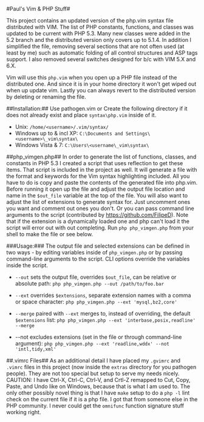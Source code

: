 #Paul's Vim & PHP Stuff#

This project contains an updated version of the php.vim syntax file distributed with VIM.
The list of PHP constants, functions, and classes was updated to be current with PHP 5.3.
Many new classes were added in the 5.2 branch and the distributed version only covers up
to 5.1.4. In addition I simplified the file, removing several sections that are not often
used (at least by me) such as automatic folding of all control structures and ASP tags
support. I also removed several switches designed for b/c with VIM 5.X and 6.X.

Vim will use this `php.vim` when you open up a PHP file instead of the distributed one. And
since it is in your home directory it won't get wiped out when up update vim. Lastly you
can always revert to the distributed version by deleting or renaming the file.

##Installation:##
Use pathogen.vim or
Create the following directory if it does not already exist and place `syntax\php.vim` inside of it.

* Unix: `/home/<username>/.vim/syntax/`  
* Windows up to & incl XP: `C:\Documents and Settings\<username>\_vim\syntax\`  
* Windows Vista & 7: `C:\Users\<username\_vim\syntax\`

##php_vimgen.php##
In order to generate the list of functions, classes, and constants in PHP 5.3 I created a
script that uses reflection to get these items. That script is included in the project as
well. It will generate a file with the format and keywords for the Vim syntax highlighting
included. All you have to do is copy and paste the contents of the generated file into
php.vim. Before running it open up the file and adjust the output file location and name in
the `$out_file` variable at the top of the file. You will also want to adjust the list
of extensions to generate syntax for. Just uncomment ones you want and comment out ones
you don't. Or you can pass command line arguments to the script (contributed by 
https://github.com/FilipeD). Note that if the extension is a dynamically loaded one
and php can't load it the script will error out with out completing.
Run `php php_vimgen.php` from your shell to make the file or see below.

###Usage:###
The output file and selected extensions can be defined in two ways - by editing variables
inside of `php_vimgen.php` or by passing command-line arguments to the script. CLI options
override the variables inside the script.

* `--out` sets the output file, overrides `$out_file`, can be relative or absolute path:
```php php_vimgen.php --out /path/to/foo.bar```

* `--ext` overrides `$extensions`, separate extension names with a comma or space character:
```php php_vimgen.php --ext 'mysql,bz2,core'```

* `--merge` paired with `--ext` merges to, instead of overriding, the default `$extensions` list:
```php php_vimgen.php --ext 'interbase,posix,readline' --merge```

* --not excludes extensions (set in the file or through command-line argument):
```php php_vimgen.php --ext 'readline,wddx' --not 'intl,tidy,xml'```

##.vimrc Files##
As an additional detail I have placed my `.gvimrc` and `.vimrc` files in this project
(now inside the `extras` directory for you pathogen people). They are not too special
but setup to serve my needs nicely. CAUTION: I have Ctrl-X, Ctrl-C, Ctrl-V, and Crtl-Z
remapped to Cut, Copy, Paste, and Undo like on Windows, because that is what I am used
to. The only other possibly novel thing is that I have `make` setup to do a `php -l`
lint check on the current file if it is a php file. I got that from someone else in the
PHP community. I never could get the `omnifunc` function signature stuff working right.
